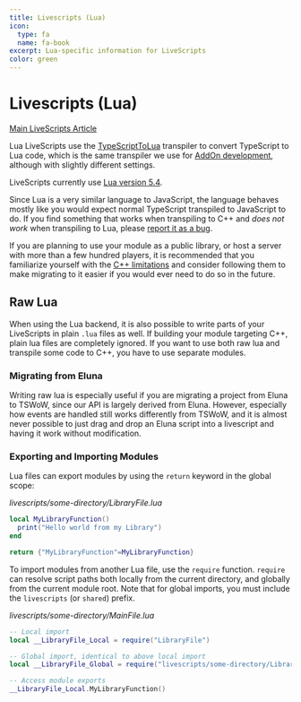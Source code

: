 ```yaml
---
title: Livescripts (Lua)
icon:
  type: fa
  name: fa-book
excerpt: Lua-specific information for LiveScripts
color: green
---
```


# Livescripts (Lua)

[Main LiveScripts Article](./livescripts)

Lua LiveScripts use the [TypeScriptToLua](https://typescripttolua.github.io/) transpiler to convert TypeScript to Lua code, which is the same transpiler we use for [AddOn development](./addons), although with slightly different settings.

LiveScripts currently use [Lua version 5.4](https://www.lua.org/manual/5.4/manual.html).

Since Lua is a very similar language to JavaScript, the language behaves mostly like you would expect normal TypeScript transpiled to JavaScript to do. If you find something that works when transpiling to C++ and _does not work_ when transpiling to Lua, please [report it as a bug](https://github.com/tswow/tswow).

If you are planning to use your module as a public library, or host a server with more than a few hundred players, it is recommended that you familiarize yourself with the [C++ limitations](./livescripts-cxx#language-differences) and consider following them to make migrating to it easier if you would ever need to do so in the future.

## Raw Lua

When using the Lua backend, it is also possible to write parts of your LiveScripts in plain `.lua` files as well. If building your module targeting C++, plain lua files are completely ignored. If you want to use both raw lua and transpile some code to C++, you have to use separate modules.

### Migrating from Eluna
Writing raw lua is especially useful if you are migrating a project from Eluna to TSWoW, since our API is largely derived from Eluna. However, especially how events are handled still works differently from TSWoW, and it is almost never possible to just drag and drop an Eluna script into a livescript and having it work without modification.

### Exporting and Importing Modules
Lua files can export modules by using the `return` keyword in the global scope:

_livescripts/some-directory/LibraryFile.lua_
```lua
local MyLibraryFunction()
  print("Hello world from my Library")
end

return {"MyLibraryFunction"=MyLibraryFunction}
```

To import modules from another Lua file, use the `require` function. `require` can resolve script paths both locally from the current directory, and globally from the current module root. Note that for global imports, you must include the `livescripts` (or `shared`) prefix.

_livescripts/some-directory/MainFile.lua_
```lua
-- Local import
local __LibraryFile_Local = require("LibraryFile")

-- Global import, identical to above local import
local __LibraryFile_Global = require("livescripts/some-directory/LibraryFile")

-- Access module exports
__LibraryFile_Local.MyLibraryFunction()
```